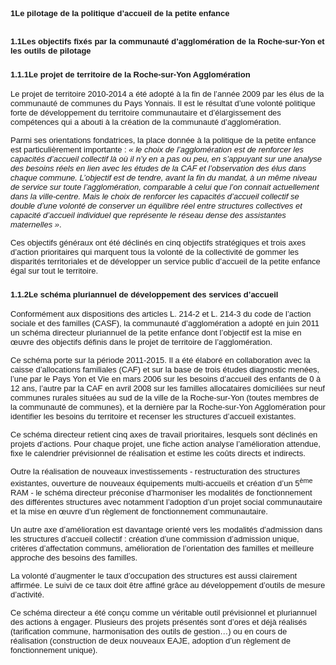 # <a name="_Toc356222107"></a><font face="Tahoma, sans-serif"><font size="2">1Le pilotage de la politique d’accueil de la petite enfance</font></font>

## <a name="_Toc356222108"></a><font face="Tahoma, sans-serif"><font size="2">1.1Les objectifs fixés par la communauté d’agglomération de la Roche-sur-Yon et les outils de pilotage</font></font>

### <a name="_Toc356222109"></a><font face="Tahoma, sans-serif"><font size="2">1.1.1Le projet de territoire de la Roche-sur-Yon Agglomération</font></font>

<font face="Tahoma, sans-serif"><font size="2">Le projet de territoire 2010-2014 a été adopté à la fin de l’année 2009 par les élus de la communauté de communes du Pays Yonnais. Il est le résultat d’une volonté politique forte de développement du territoire communautaire et d’élargissement des compétences qui a abouti à la création de la communauté d’agglomération.</font></font>

<font face="Tahoma, sans-serif"><font size="2">Parmi ses orientations fondatrices, la place donnée à la politique de la petite enfance est particulièrement importante : _« le choix de l’agglomération est de renforcer les capacités d’accueil collectif là où il n’y en a pas ou peu, en s’appuyant sur une analyse des besoins réels en lien avec les études de la CAF et l’observation des élus dans chaque commune. L’objectif est de tendre, avant la fin du mandat, à un même niveau de service sur toute l’agglomération, comparable à celui que l’on connait actuellement dans la ville-centre. Mais le choix de renforcer les capacités d’accueil collectif se double d’une volonté de conserver un équilibre réel entre structures collectives et capacité d’accueil individuel que représente le réseau dense des assistantes maternelles »_.</font></font>

<font face="Tahoma, sans-serif"><font size="2">Ces objectifs généraux ont été déclinés en cinq objectifs stratégiques et trois axes d’action prioritaires qui marquent tous la volonté de la collectivité de gommer les disparités territoriales et de développer un service public d’accueil de la petite enfance égal sur tout le territoire.</font></font>

### <a name="_Toc356222110"></a><font face="Tahoma, sans-serif"><font size="2">1.1.2Le schéma pluriannuel de développement des services d’accueil</font></font>

<font face="Tahoma, sans-serif"><font size="2">Conformément aux dispositions des articles L. 214-2 et L. 214-3 du code de l’action sociale et des familles (CASF), la communauté d’agglomération a adopté en juin 2011 un schéma directeur pluriannuel de la petite enfance dont l’objectif est la mise en œuvre des objectifs définis dans le projet de territoire de l’agglomération.</font></font>

<font face="Tahoma, sans-serif"><font size="2">Ce schéma porte sur la période 2011-2015\. Il a été élaboré en collaboration avec la caisse d’allocations familiales (CAF) et sur la base de trois études diagnostic menées, l’une par le Pays Yon et Vie en mars 2006 sur les besoins d’accueil des enfants de 0 à 12 ans, l’autre par la CAF en avril 2008 sur les familles allocataires domiciliées sur neuf communes rurales situées au sud de la ville de la Roche-sur-Yon (toutes membres de la communauté de communes), et la dernière par la Roche-sur-Yon Agglomération pour identifier les besoins du territoire et recenser les structures d’accueil existantes.</font></font>

<font face="Tahoma, sans-serif"><font size="2">Ce schéma directeur retient cinq axes de travail prioritaires, lesquels sont déclinés en projets d’actions. Pour chaque projet, une fiche action analyse l’amélioration attendue, fixe le calendrier prévisionnel de réalisation et estime les coûts directs et indirects.</font></font>

<font face="Tahoma, sans-serif"><font size="2">Outre la réalisation de nouveaux investissements - restructuration des structures existantes, ouverture de nouveaux équipements multi-accueils et création d’un 5<sup>ème</sup> RAM - le schéma directeur préconise d’harmoniser les modalités de fonctionnement des différentes structures avec notamment l’adoption d’un projet social communautaire et la mise en œuvre d’un règlement de fonctionnement communautaire.</font></font>

<font face="Tahoma, sans-serif"><font size="2">Un autre axe d’amélioration est davantage orienté vers les modalités d’admission dans les structures d’accueil collectif : création d’une commission d’admission unique, critères d’affectation communs, amélioration de l’orientation des familles et meilleure approche des besoins des familles.</font></font>

<font face="Tahoma, sans-serif"><font size="2">La volonté d’augmenter le taux d’occupation des structures est aussi clairement affirmée. Le suivi de ce taux doit être affiné grâce au développement d’outils de mesure d’activité.</font></font>

<font face="Tahoma, sans-serif"><font size="2">Ce schéma directeur a été conçu comme un véritable outil prévisionnel et pluriannuel des actions à engager. Plusieurs des projets présentés sont d’ores et déjà réalisés (tarification commune, harmonisation des outils de gestion…) ou en cours de réalisation (construction de deux nouveaux EAJE, adoption d’un règlement de fonctionnement unique).</font></font>